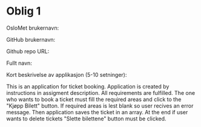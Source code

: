 Oblig 1
=======
OsloMet brukernavn: 

GitHub brukernavn: 


Github repo URL:


Fullt navn: 


Kort beskrivelse av applikasjon (5-10 setninger):

This is an application for ticket booking. Application is created by instructions in assigment description. All requirements are fulfilled. 
The one who wants to book a ticket must fill the required areas and click to the "Kjøpp Bilett" button. If required areas is lest blank so user recives an error message. Then application saves the ticket in an array.  At the end if user wants to delete tickets "Slette bilettene" button must be clicked.
